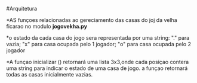 #Arquitetura 

*AS funçoes relacionadas ao gereciamento das casas do joj da velha ficarao no modulo **jogovekha.py**

*o  estado da cada casa do jogo sera representada por uma string: "." para vazia; "x" para casa ocupada pelo 1 jogador; "o" para casa ocupada pelo 2 jogador 

*A funçao inicializar () retornará uma lista 3x3,onde cada posiçao contera uma string para indicar o estado de uma casa de jogo. a funçao retornará todas as casas inicialmente vazias.